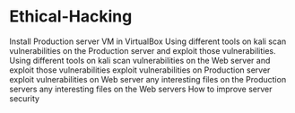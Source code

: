 # Ethical-Hacking
Install  Production server VM in VirtualBox
Using different tools on kali scan vulnerabilities on the Production server and exploit those vulnerabilities.
Using different tools on kali scan vulnerabilities on the Web server and exploit those vulnerabilities
 exploit  vulnerabilities on Production server
 exploit  vulnerabilities on Web server 
any interesting files on the Production servers
any interesting files on the Web servers
How to improve server security
